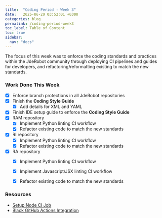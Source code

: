 ```yaml
---
title:  "Coding Period - Week 3"
date:   2025-06-20 03:52:01 +0300
categories: blog
permalink: /coding-period-week3
toc_label: Table of Content
toc: true
sidebar:
  nav: "docs"
---
```


The focus of this week was to enforce the coding standards and practices within the JdeRobot community through deploying CI pipelines and guides for developers, and refactoring/reformatting existing to match the new standards.


### Work Done This Week
- [X] Enforce branch protections in all JdeRobot repositories
- [X] Finish the **Coding Style Guide**
	- [X] Add details for XML and YAML
- [X] Finish IDE setup guide to enforce the **Coding Style Guide**
- [X] RAM repository
    - [X] Implement Python linting CI workflow
    - [X] Refactor existing code to match the new standards
- [X] RI repository
    - [X] Implement Python linting CI workflow
    - [X] Refactor existing code to match the new standards
- [X] RA repository
    - [X] Implement Python linting CI workflow
    - [X] Implement Javascript/JSX linting CI workflow
    - [X] Refactor existing code to match the new standards


### Resources
- [Setup Node CI Job](https://github.com/actions/setup-node/tree/v4/)
- [Black GitHub Actions Integration](https://black.readthedocs.io/en/stable/integrations/github_actions.html)